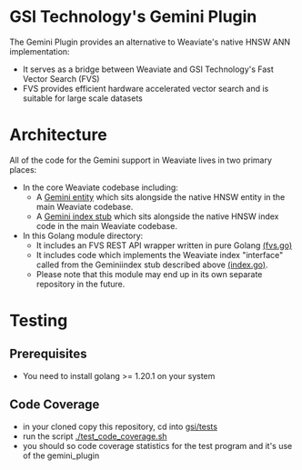 
# GSI Technology's Gemini Plugin

The Gemini Plugin provides an alternative to Weaviate's native HNSW ANN implementation:
* It serves as a bridge between Weaviate and GSI Technology's Fast Vector Search (FVS)
* FVS provides efficient hardware accelerated vector search and is suitable for large scale datasets

# Architecture

All of the code for the Gemini support in Weaviate lives in two primary places:
* In the core Weaviate codebase including:
  * A [Gemini entity](../../entities/vectorindex/gemini/config.go) which sits alongside the native HNSW entity in the main Weaviate codebase.
  * A [Gemini index stub](../../adapters/repos/db/vector/gemini/) which sits alongside the native HNSW index code in the main Weaviate codebase.
* In this Golang module directory:
  * It includes an FVS REST API wrapper written in pure Golang [\(fvs.go\)](./fvs.go)
  * It includes code which implements the Weaviate index "interface" called from the Geminiindex stub described above [\(index.go\)](./index.go).
  * Please note that this module may end up in its own separate repository in the future.

# Testing

## Prerequisites

* You need to install golang >= 1.20.1 on your system

## Code Coverage

* in your cloned copy this repository, cd into [gsi/tests](../tests)
* run the script [./test_code_coverage.sh](../tests/test_code_coverage.sh)
* you should so code coverage statistics for the test program and it's use of the gemini_plugin
